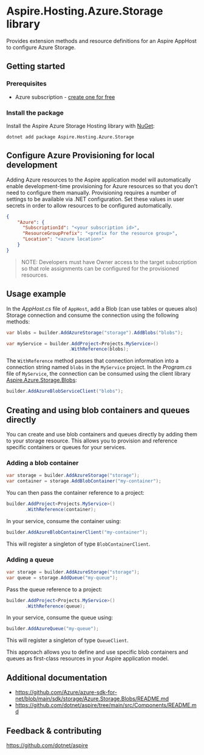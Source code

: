 # Aspire.Hosting.Azure.Storage library

Provides extension methods and resource definitions for an Aspire AppHost to configure Azure Storage.

## Getting started

### Prerequisites

- Azure subscription - [create one for free](https://azure.microsoft.com/free/)

### Install the package

Install the Aspire Azure Storage Hosting library with [NuGet](https://www.nuget.org):

```dotnetcli
dotnet add package Aspire.Hosting.Azure.Storage
```

## Configure Azure Provisioning for local development

Adding Azure resources to the Aspire application model will automatically enable development-time provisioning
for Azure resources so that you don't need to configure them manually. Provisioning requires a number of settings
to be available via .NET configuration. Set these values in user secrets in order to allow resources to be configured
automatically.

```json
{
    "Azure": {
      "SubscriptionId": "<your subscription id>",
      "ResourceGroupPrefix": "<prefix for the resource group>",
      "Location": "<azure location>"
    }
}
```

> NOTE: Developers must have Owner access to the target subscription so that role assignments
> can be configured for the provisioned resources.

## Usage example

In the _AppHost.cs_ file of `AppHost`, add a Blob (can use tables or queues also) Storage connection and consume the connection using the following methods:

```csharp
var blobs = builder.AddAzureStorage("storage").AddBlobs("blobs");

var myService = builder.AddProject<Projects.MyService>()
                       .WithReference(blobs);
```

The `WithReference` method passes that connection information into a connection string named `blobs` in the `MyService` project. In the _Program.cs_ file of `MyService`, the connection can be consumed using the client library [Aspire.Azure.Storage.Blobs](https://www.nuget.org/packages/Aspire.Azure.Storage.Blobs):

```csharp
builder.AddAzureBlobServiceClient("blobs");
```

## Creating and using blob containers and queues directly

You can create and use blob containers and queues directly by adding them to your storage resource. This allows you to provision and reference specific containers or queues for your services.

### Adding a blob container

```csharp
var storage = builder.AddAzureStorage("storage");
var container = storage.AddBlobContainer("my-container");
```

You can then pass the container reference to a project:

```csharp
builder.AddProject<Projects.MyService>()
       .WithReference(container);
```

In your service, consume the container using:

```csharp
builder.AddAzureBlobContainerClient("my-container");
```

This will register a singleton of type `BlobContainerClient`.

### Adding a queue

```csharp
var storage = builder.AddAzureStorage("storage");
var queue = storage.AddQueue("my-queue");
```

Pass the queue reference to a project:

```csharp
builder.AddProject<Projects.MyService>()
       .WithReference(queue);
```

In your service, consume the queue using:

```csharp
builder.AddAzureQueue("my-queue");
```

This will register a singleton of type `QueueClient`.

This approach allows you to define and use specific blob containers and queues as first-class resources in your Aspire application model.

## Additional documentation

* https://github.com/Azure/azure-sdk-for-net/blob/main/sdk/storage/Azure.Storage.Blobs/README.md
* https://github.com/dotnet/aspire/tree/main/src/Components/README.md

## Feedback & contributing

https://github.com/dotnet/aspire
